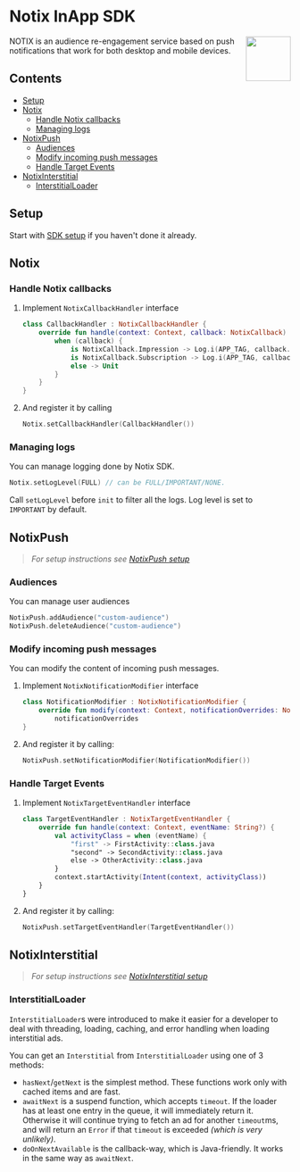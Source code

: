 # Notix InApp SDK

<img align="right" width="80px" src="https://img.cdnotix.com/notix-static/readme-icon.png">  

NOTIX is an audience re-engagement service based on push notifications that work for both desktop and mobile devices.

## Contents

- [Setup](#setup)
- [Notix](#notix)
    - [Handle Notix callbacks](#handle-notix-callbacks)
    - [Managing logs](#managing-logs)
- [NotixPush](#notixpush)
    - [Audiences](#audiences)
    - [Modify incoming push messages](#modify-incoming-push-messages)
    - [Handle Target Events](#handle-target-events)
- [NotixInterstitial](#notixinterstitial)
    - [InterstitialLoader](#interstitialloader)

## Setup

Start with [SDK setup](SETUP.md) if you haven't done it already.

## Notix

### Handle Notix callbacks

1. Implement `NotixCallbackHandler` interface

    ```kotlin  
    class CallbackHandler : NotixCallbackHandler {  
        override fun handle(context: Context, callback: NotixCallback) { 
            when (callback) { 
                is NotixCallback.Impression -> Log.i(APP_TAG, callback.toString()) 
                is NotixCallback.Subscription -> Log.i(APP_TAG, callback.toString())
                else -> Unit 
            }
        }
    }  
    ```

2. And register it by calling

    ```kotlin  
    Notix.setCallbackHandler(CallbackHandler()) 
    ```

### Managing logs

You can manage logging done by Notix SDK.

```kotlin  
Notix.setLogLevel(FULL) // can be FULL/IMPORTANT/NONE.  
```  

Call `setLogLevel` before `init` to filter all the logs. Log level is set to `IMPORTANT` by default.

## NotixPush

> *For setup instructions see [NotixPush setup](SETUP.md#notixpush-setup)*

### Audiences

You can manage user audiences

```kotlin  
NotixPush.addAudience("custom-audience")  
NotixPush.deleteAudience("custom-audience")  
```

### Modify incoming push messages

You can modify the content of incoming push messages.

1. Implement `NotixNotificationModifier` interface

    ```kotlin  
    class NotificationModifier : NotixNotificationModifier {  
        override fun modify(context: Context, notificationOverrides: NotificationOverrides) =  
            notificationOverrides
    }
    ```  

2. And register it by calling:

    ```kotlin  
    NotixPush.setNotificationModifier(NotificationModifier())
    ```  

### Handle Target Events

1. Implement `NotixTargetEventHandler` interface

    ```kotlin  
    class TargetEventHandler : NotixTargetEventHandler {  
        override fun handle(context: Context, eventName: String?) {  
            val activityClass = when (eventName) {  
                "first" -> FirstActivity::class.java
                "second" -> SecondActivity::class.java
                else -> OtherActivity::class.java
            }  
            context.startActivity(Intent(context, activityClass))  
        }  
    } 
    ```  

2. And register it by calling:

    ```kotlin  
    NotixPush.setTargetEventHandler(TargetEventHandler())
    ```

## NotixInterstitial

> *For setup instructions see [NotixInterstitial setup](SETUP.md#notixinterstitial-setup)*

### InterstitialLoader

`InterstitialLoader`s were introduced to make it easier for a developer to deal with threading, loading, caching, and error handling when loading interstitial ads.

You can get an `Interstitial` from `InterstitialLoader` using one of 3 methods:
* `hasNext`/`getNext` is the simplest method. These functions work only with cached items and are fast.
* `awaitNext` is a suspend function, which accepts `timeout`. If the loader has at least one entry in the queue, it will immediately return it. Otherwise it will continue trying to fetch an ad for another `timeout`ms, and will return an `Error` if that `timeout` is exceeded *(which is very unlikely)*.
* `doOnNextAvailable` is the callback-way, which is Java-friendly. It works in the same way as `awaitNext`.
